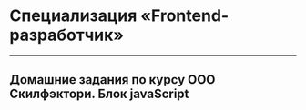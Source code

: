 # Специализация «Frontend-разработчик»
____
## Домашние задания по курсу ООО Скилфэктори. Блок javaScript
